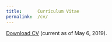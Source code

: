 ```yaml
---
title:      Curriculum Vitae
permalink:  /cv/
---
```


<a href="{{ 'assets/content/misc/AlinaAvanesyan_CV.pdf' | relative_url }}">Download CV</a> (current as of May 6, 2019).

